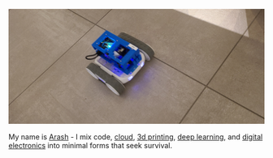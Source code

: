 ![image](https://github.com/kamangir/blue-rvr/raw/master/abcli/assets/marquee.jpeg)

My name is [Arash](http://kamangir.net/) - I mix code, [cloud](https://github.com/kamangir/awesome-bash-cli), [3d printing](https://github.com/kamangir/ferfereh), [deep learning](https://github.com/kamangir/blue-rvr), and [digital electronics](https://github.com/kamangir/blue-bracket) into minimal forms that seek survival.
